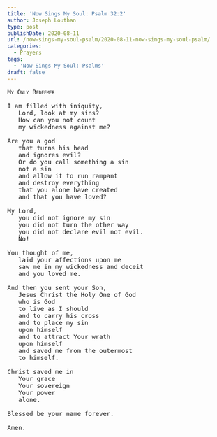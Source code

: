```yaml
---
title: 'Now Sings My Soul: Psalm 32:2'
author: Joseph Louthan
type: post
publishDate: 2020-08-11
url: /now-sings-my-soul-psalm/2020-08-11-now-sings-my-soul-psalm/
categories:
  - Prayers
tags:
  - 'Now Sings My Soul: Psalms'
draft: false
---
```

<pre>
<div style="font-variant: small-caps;">My Only Redeemer</div>
I am filled with iniquity,
   Lord, look at my sins?
   How can you not count
   my wickedness against me?
   
Are you a god
   that turns his head
   and ignores evil?
   Or do you call something a sin
   not a sin
   and allow it to run rampant
   and destroy everything
   that you alone have created
   and that you have loved?
   
My Lord,
   you did not ignore my sin
   you did not turn the other way
   you did not declare evil not evil.
   No!

You thought of me,
   laid your affections upon me
   saw me in my wickedness and deceit
   and you loved me.
   
And then you sent your Son,
   Jesus Christ the Holy One of God
   who is God
   to live as I should
   and to carry his cross
   and to place my sin 
   upon himself
   and to attract Your wrath
   upon himself
   and saved me from the outermost
   to himself.
   
Christ saved me in
   Your grace
   Your sovereign
   Your power
   alone.
   
Blessed be your name forever.

Amen.
</pre>